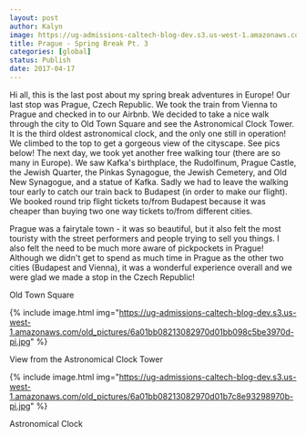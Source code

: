 ```yaml
---
layout: post
author: Kalyn
image: https://ug-admissions-caltech-blog-dev.s3.us-west-1.amazonaws.com/old_pictures/6a01bb08213082970d01bb098c5bdd970d-pi.jpg
title: Prague - Spring Break Pt. 3
categories: [global]
status: Publish
date: 2017-04-17
---
```


Hi all, this is the last post about my spring break adventures in Europe! Our last stop was Prague, Czech Republic. We took the train from Vienna to Prague and checked in to our Airbnb. We decided to take a nice walk through the city to Old Town Square and see the Astronomical Clock Tower. It is the third oldest astronomical clock, and the only one still in operation! We climbed to the top to get a gorgeous view of the cityscape. See pics below!
The next day, we took yet another free walking tour (there are so many in Europe). We saw Kafka's birthplace, the Rudolfinum, Prague Castle, the Jewish Quarter, the Pinkas Synagogue, the Jewish Cemetery, and Old New Synagogue, and a statue of Kafka. Sadly we had to leave the walking tour early to catch our train back to Budapest (in order to make our flight). We booked round trip flight tickets to/from Budapest because it was cheaper than buying two one way tickets to/from different cities.

Prague was a fairytale town - it was so beautiful, but it also felt the most touristy with the street performers and people trying to sell you things. I also felt the need to be much more aware of pickpockets in Prague! Although we didn't get to spend as much time in Prague as the other two cities (Budapest and Vienna), it was a wonderful experience overall and we were glad we made a stop in the Czech Republic!

<div class="photo-caption caption-xid-6a01bb08213082970d01bb098c5bdd970d" id="caption-xid-6a01bb08213082970d01bb098c5bdd970d">Old Town Square


{% include image.html img="https://ug-admissions-caltech-blog-dev.s3.us-west-1.amazonaws.com/old_pictures/6a01bb08213082970d01bb098c5be3970d-pi.jpg" %}<div class="photo-caption caption-xid-6a01bb08213082970d01bb098c5be3970d" id="caption-xid-6a01bb08213082970d01bb098c5be3970d">View from the Astronomical Clock Tower


{% include image.html img="https://ug-admissions-caltech-blog-dev.s3.us-west-1.amazonaws.com/old_pictures/6a01bb08213082970d01b7c8e93298970b-pi.jpg" %}<div class="photo-caption caption-xid-6a01bb08213082970d01b7c8e93298970b" id="caption-xid-6a01bb08213082970d01b7c8e93298970b">Astronomical Clock

